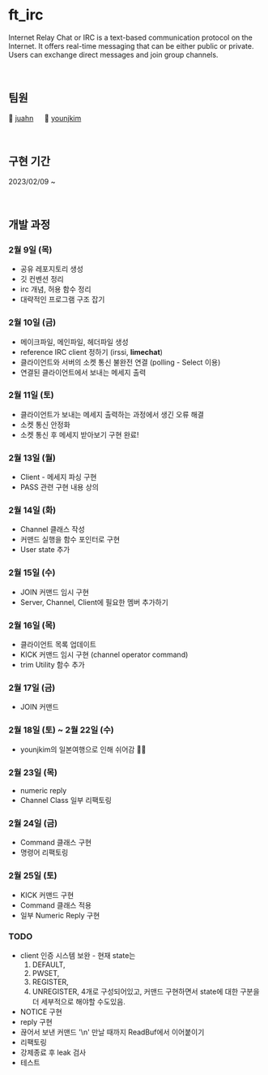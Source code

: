 # ft_irc
Internet Relay Chat or IRC is a text-based communication protocol on the Internet. It offers real-time messaging that can be either public or private. Users can exchange direct messages and join group channels.

<br>

## 팀원
🦔 [juahn](https://github.com/armadimon) &emsp; 🧠 [younjkim](https://github.com/objectio)

<br>

## 구현 기간
2023/02/09 ~

<br>

## 개발 과정

### 2월 9일 (목)
* 공유 레포지토리 생성
* 깃 컨벤션 정리
* irc 개념, 허용 함수 정리
* 대략적인 프로그램 구조 잡기

### 2월 10일 (금)
* 메이크파일, 메인파일, 헤더파일 생성
* reference IRC client 정하기 (irssi, **limechat**)
* 클라이언트와 서버의 소켓 통신 불완전 연결 (polling - Select 이용)
* 연결된 클라이언트에서 보내는 메세지 출력

### 2월 11일 (토)
* 클라이언트가 보내는 메세지 출력하는 과정에서 생긴 오류 해결
* 소켓 통신 안정화
* 소켓 통신 후 메세지 받아보기 구현 완료!

### 2월 13일 (월)
* Client - 메세지 파싱 구현
* PASS 관련 구현 내용 상의

### 2월 14일 (화)
* Channel 클래스 작성
* 커맨드 실행을 함수 포인터로 구현
* User state 추가

### 2월 15일 (수)
* JOIN 커맨드 임시 구현
* Server, Channel, Client에 필요한 멤버 추가하기 

### 2월 16일 (목)
* 클라이언트 목록 업데이트
* KICK 커맨드 임시 구현 (channel operator command)
* trim Utility 함수 추가

### 2월 17일 (금)
* JOIN 커맨드 

### 2월 18일 (토) ~ 2월 22일 (수)
* younjkim의 일본여행으로 인해 쉬어감 😶‍🌫️

### 2월 23일 (목)
* numeric reply
* Channel Class 일부 리팩토링

### 2월 24일 (금)
* Command 클래스 구현
* 명령어 리팩토링

### 2월 25일 (토)
* KICK 커맨드 구현
* Command 클래스 적용
* 일부 Numeric Reply 구현

### TODO

* client 인증 시스템 보완 - 현재 state는
   1. DEFAULT,
   2.	PWSET,
   3.	REGISTER,
   4.	UNREGISTER,
   4개로 구성되어있고, 커맨드 구현하면서 state에 대한 구분을 더 세부적으로 해야할 수도있음.
* NOTICE 구현
* reply 구현
* 끊어서 보낸 커맨드 '\n' 만날 때까지 ReadBuf에서 이어붙이기
* 리팩토링
* 강제종료 후 leak 검사
* 테스트

